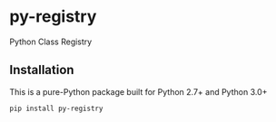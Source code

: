 # py-registry
Python Class Registry

## Installation

This is a pure-Python package built for Python 2.7+ and Python 3.0+

    pip install py-registry
